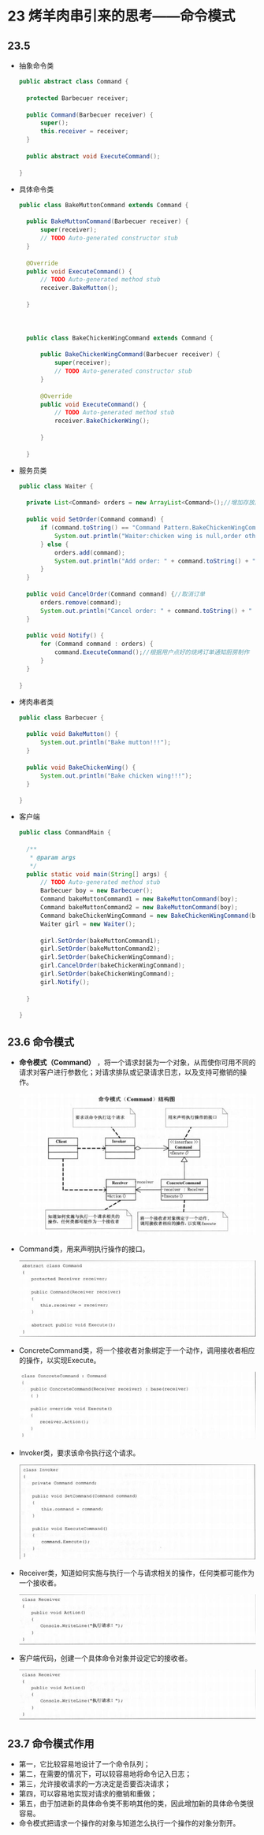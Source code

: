 # 23 烤羊肉串引来的思考——命令模式

## 23.5

- 抽象命令类

  ```java
  public abstract class Command {

  	protected Barbecuer receiver;

  	public Command(Barbecuer receiver) {
  		super();
  		this.receiver = receiver;
  	}

  	public abstract void ExecuteCommand();

  }
  ```

- 具体命令类

  ```java
  public class BakeMuttonCommand extends Command {

  	public BakeMuttonCommand(Barbecuer receiver) {
  		super(receiver);
  		// TODO Auto-generated constructor stub
  	}

  	@Override
  	public void ExecuteCommand() {
  		// TODO Auto-generated method stub
  		receiver.BakeMutton();

  	}



    public class BakeChickenWingCommand extends Command {

    	public BakeChickenWingCommand(Barbecuer receiver) {
    		super(receiver);
    		// TODO Auto-generated constructor stub
    	}

    	@Override
    	public void ExecuteCommand() {
    		// TODO Auto-generated method stub
    		receiver.BakeChickenWing();

    	}

    }
  ```

- 服务员类

  ```java
  public class Waiter {

  	private List<Command> orders = new ArrayList<Command>();//增加存放具体命令的容器

  	public void SetOrder(Command command) {
  		if (command.toString() == "Command Pattern.BakeChickenWingCommand") {//在客户提出请求时，对没货的烧烤进行回绝
  			System.out.println("Waiter:chicken wing is null,order other please!");
  		} else {
  			orders.add(command);
  			System.out.println("Add order: " + command.toString() + " time: " + new Date().toString());//记录客户所点的烧烤的日志，以备算账收钱。
  		}
  	}

  	public void CancelOrder(Command command) {//取消订单
  		orders.remove(command);
  		System.out.println("Cancel order: " + command.toString() + " time: " + new Date().toString());
  	}

  	public void Notify() {
  		for (Command command : orders) {
  			command.ExecuteCommand();//根据用户点好的烧烤订单通知厨房制作
  		}
  	}

  }
  ```

- 烤肉串者类

  ```java
  public class Barbecuer {

  	public void BakeMutton() {
  		System.out.println("Bake mutton!!!");
  	}

  	public void BakeChickenWing() {
  		System.out.println("Bake chicken wing!!!");
  	}

  }
  ```

- 客户端

  ```java
  public class CommandMain {

  	/**
  	 * @param args
  	 */
  	public static void main(String[] args) {
  		// TODO Auto-generated method stub
  		Barbecuer boy = new Barbecuer();
  		Command bakeMuttonCommand1 = new BakeMuttonCommand(boy);
  		Command bakeMuttonCommand2 = new BakeMuttonCommand(boy);
  		Command bakeChickenWingCommand = new BakeChickenWingCommand(boy);
  		Waiter girl = new Waiter();

  		girl.SetOrder(bakeMuttonCommand1);
  		girl.SetOrder(bakeMuttonCommand2);
  		girl.SetOrder(bakeChickenWingCommand);
  		girl.CancelOrder(bakeChickenWingCommand);
  		girl.SetOrder(bakeChickenWingCommand);
  		girl.Notify();

  	}

  }
  ```

## 23.6 命令模式

- **命令模式（Command）** ，将一个请求封装为一个对象，从而使你可用不同的请求对客户进行参数化；对请求排队或记录请求日志，以及支持可撤销的操作。

  ![dp23-6](/assets/dp23-6.jpg)

- Command类，用来声明执行操作的接口。

  ![dp23-6command](/assets/dp23-6command.jpg)

- ConcreteCommand类，将一个接收者对象绑定于一个动作，调用接收者相应的操作，以实现Execute。

  ![dp23-6concrete](/assets/dp23-6concrete.jpg)

- Invoker类，要求该命令执行这个请求。

  ![dp23-6invoker](/assets/dp23-6invoker.jpg)

- Receiver类，知道如何实施与执行一个与请求相关的操作，任何类都可能作为一个接收者。

  ![dp23-6receiver](/assets/dp23-6receiver.jpg)

- 客户端代码，创建一个具体命令对象并设定它的接收者。

  ![dp23-6receiver](/assets/dp23-6receiver_yxmzwn5wp.jpg)

## 23.7 命令模式作用

- 第一，它比较容易地设计了一个命令队列；
- 第二，在需要的情况下，可以较容易地将命令记入日志；
- 第三，允许接收请求的一方决定是否要否决请求；
- 第四，可以容易地实现对请求的撤销和重做；
- 第五，由于加进新的具体命令类不影响其他的类，因此增加新的具体命令类很容易。
- 命令模式把请求一个操作的对象与知道怎么执行一个操作的对象分割开。
